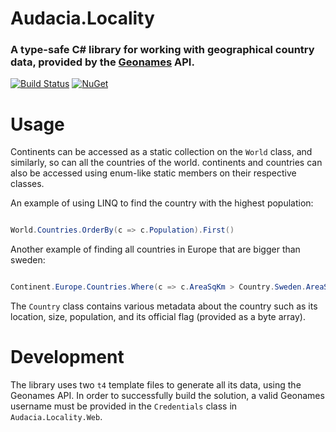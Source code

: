 # Audacia.Locality

### A type-safe C# library for working with geographical country data, provided by the [Geonames](http://www/geonames.org) API.

[![Build Status](https://dev.azure.com/audacia/Audacia/_apis/build/status/Audacia.Locality?branchName=master)](https://dev.azure.com/audacia/Audacia/_build/latest?definitionId=273&branchName=master)
[![NuGet](https://img.shields.io/nuget/v/Audacia.Locality.svg)](https://www.nuget.org/packages/Audacia.Locality)

# Usage

Continents can be accessed as a static collection on the `World` class, and similarly, so can all the countries of the world. continents and countries can also be accessed using enum-like static members on their respective classes.

An example of using LINQ to find the country with the highest population:

```c#

World.Countries.OrderBy(c => c.Population).First()

```

Another example of finding all countries in Europe that are bigger than sweden:

```c#

Continent.Europe.Countries.Where(c => c.AreaSqKm > Country.Sweden.AreaSqKm)

```

The `Country` class contains various metadata about the country such as its location, size, population, and its official flag (provided as a byte array).

# Development

The library uses two `t4` template files to generate all its data, using the Geonames API. In order to successfully build the solution, a valid Geonames username must be provided in the `Credentials` class in `Audacia.Locality.Web`.


